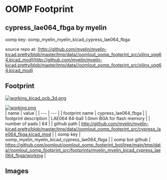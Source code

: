 # OOMP Footprint  
## cypress_lae064_fbga  by myelin  
  
oomp key: oomp_myelin_myelin_kicad_cypress_lae064_fbga  
  
source repo at: [http://github.com/myelin/myelin-kicad.pretty/blob/master/tmp/data//oomlout_oomp_footprint_src/xilinx_vqg64.kicad_mod](http://github.com/myelin/myelin-kicad.pretty/blob/master/tmp/data//oomlout_oomp_footprint_src/xilinx_vqg64.kicad_mod)  
## Footprint  
  
[![working_kicad_pcb_3d.png](working_kicad_pcb_3d_600.png)](working_kicad_pcb_3d.png)  
  
[![working.png](working_600.png)](working.png)  
| name | value | 
| --- | --- | 
| footprint name | cypress_lae064_fbga | 
| footprint description | LAE064 64-ball 1.0mm BGA for flash memory | 
| number of pads | 64 | 
| github path | http://github.com/myelin/myelin-kicad.pretty/blob/master/tmp/data//oomlout_oomp_footprint_src/cypress_lae064_fbga.kicad_mod | 
| oomp key | oomp_myelin_myelin_kicad_cypress_lae064_fbga | 
| oomp bot github | https://github.com/oomlout/oomlout_oomp_footprint_bot/tree/main/tmp/data//oomlout_oomp_footprint_src/footprints/myelin_myelin_kicad_cypress_lae064_fbga/working | 
## Images  
